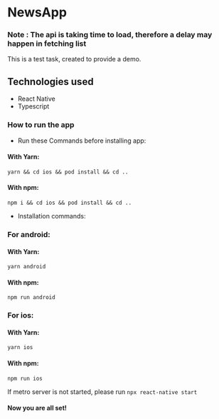 
# NewsApp

### Note : The api is taking time to load, therefore a delay may happen in fetching list
This is a test task, created to provide a demo.

## Technologies used
* React Native
* Typescript

### How to run the app
* Run these Commands before installing app:

#### With Yarn:

``` yarn && cd ios && pod install && cd .. ```

#### With npm:

``` npm i && cd ios && pod install && cd .. ```

* Installation commands:
### For android:

#### With Yarn: 

``` yarn android ```

#### With npm:

``` npm run android ```

### For ios:

#### With Yarn: 

``` yarn ios ```

#### With npm:

``` npm run ios ```

If metro server is not started, please run ```npx react-native start```

#### Now you are all set!
